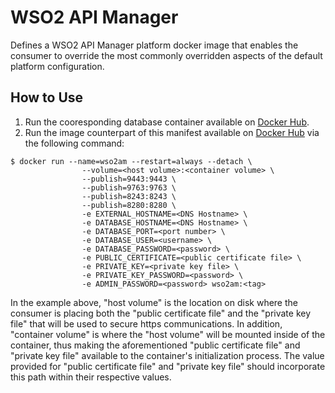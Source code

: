 # WSO2 API Manager
Defines a WSO2 API Manager platform docker image that enables the consumer to override the most commonly overridden aspects of the default platform configuration.

## How to Use
1. Run the cooresponding database container available on [Docker Hub](https://hub.docker.com/r/salte/mysql-wso2am/).
2. Run the image counterpart of this manifest available on [Docker Hub](https://hub.docker.com/r/salte/wso2am/) via the following command:
```
$ docker run --name=wso2am --restart=always --detach \
                --volume=<host volume>:<container volume> \
                --publish=9443:9443 \
                --publish=9763:9763 \
                --publish=8243:8243 \
                --publish=8280:8280 \
                -e EXTERNAL_HOSTNAME=<DNS Hostname> \
                -e DATABASE_HOSTNAME=<DNS Hostname> \
                -e DATABASE_PORT=<port number> \
                -e DATABASE_USER=<username> \
                -e DATABASE_PASSWORD=<password> \
                -e PUBLIC_CERTIFICATE=<public certificate file> \
                -e PRIVATE_KEY=<private key file> \
                -e PRIVATE_KEY_PASSWORD=<password> \
                -e ADMIN_PASSWORD=<password> wso2am:<tag>
```
In the example above, "host volume" is the location on disk where the consumer is placing both the "public certificate file" and the "private key file" that will be used to secure https communications.  In addition, "container volume" is where the "host volume" will be mounted inside of the container, thus making the aforementioned "public certificate file" and "private key file" available to the container's initialization process.  The value provided for "public certificate file" and "private key file" should incorporate this path within their respective values.
